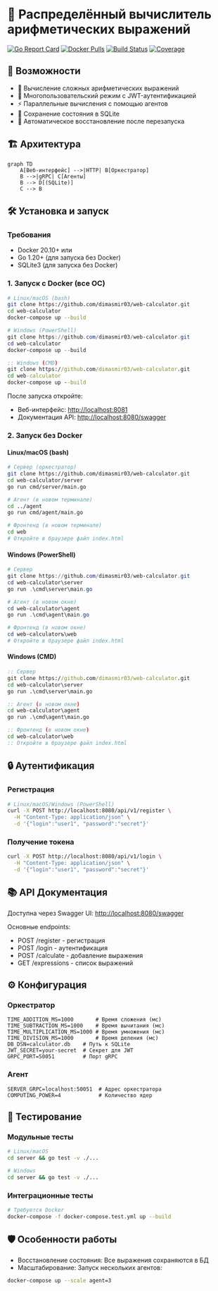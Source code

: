 # 🧮 Распределённый вычислитель арифметических выражений

[![Go Report Card](https://goreportcard.com/badge/github.com/dimasmir03/web-calculator)](https://goreportcard.com/report/github.com/diamsmir03/web-calculator)
[![Docker Pulls](https://img.shields.io/docker/pulls/dimasmir/calc-server)](https://hub.docker.com/r/dimasmir/calc-server)
[![Build Status](https://img.shields.io/github/actions/workflow/status/dimasmir03/web-calculator/ci.yml)](https://github.com/dimasmir03/web-calculator/actions)
[![Coverage](https://img.shields.io/codecov/c/github/dimasmir03/web-calculator)](https://codecov.io/gh/dimasmir03/web-calculator)

## 🚀 Возможности
- 🔢 Вычисление сложных арифметических выражений
- 🔐 Многопользовательский режим с JWT-аутентификацией
- ⚡ Параллельные вычисления с помощью агентов
- 💾 Сохранение состояния в SQLite
- 🔄 Автоматическое восстановление после перезапуска

## 🏗️ Архитектура
```mermaid
graph TD
    A[Веб-интерфейс] -->|HTTP| B[Оркестратор]
    B -->|gRPC| C[Агенты]
    B --> D[(SQLite)]
    C --> B
```

## 🛠️ Установка и запуск

### Требования

- Docker 20.10+ или
- Go 1.20+ (для запуска без Docker)
- SQLite3 (для запуска без Docker)

### 1. Запуск с Docker (все ОС)

```bash
# Linux/macOS (bash)
git clone https://github.com/dimasmir03/web-calculator.git
cd web-calculator
docker-compose up --build
```

```powershell
# Windows (PowerShell)
git clone https://github.com/dimasmir03/web-calculator.git
cd web-calculator
docker-compose up --build
```

```cmd
:: Windows (CMD)
git clone https://github.com/dimasmir03/web-calculator.git
cd web-calculator
docker-compose up --build
```

После запуска откройте:

- Веб-интерфейс: [http://localhost:8081](http://localhost:8081)
- Документация API: [http://localhost:8080/swagger](http://localhost:8080/swagger)

### 2. Запуск без Docker

#### Linux/macOS (bash)

```bash
# Сервер (оркестратор)
git clone https://github.com/dimasmir03/web-calculator.git
cd web-calculator/server
go run cmd/server/main.go
```

```bash
# Агент (в новом терминале)
cd ../agent
go run cmd/agent/main.go
```

```bash
# Фронтенд (в новом терминале)
cd web
# Откройте в браузере файл index.html
```

#### Windows (PowerShell)

```powershell
# Сервер
git clone https://github.com/dimasmir03/web-calculator.git
cd web-calculator\server
go run .\cmd\server\main.go
```

```powershell
# Агент (в новом окне)
cd web-calculator\agent
go run .\cmd\agent\main.go
```

```powershell
# Фронтенд (в новом окне)
cd web-calculatorъ\web
# Откройте в браузере файл index.html
```

#### Windows (CMD)

```cmd
:: Сервер
git clone https://github.com/dimasmir03/web-calculator.git
cd web-calculator\server
go run .\cmd\server\main.go
```

```cmd
:: Агент (в новом окне)
cd web-calculator\agent
go run .\cmd\agent\main.go
```

```cmd
:: Фронтенд (в новом окне)
cd web-calculator\web
:: Откройте в браузере файл index.html
```

## 🔒 Аутентификация

### Регистрация

```bash
# Linux/macOS/Windows (PowerShell)
curl -X POST http://localhost:8080/api/v1/register \
  -H "Content-Type: application/json" \
  -d '{"login":"user1", "password":"secret"}'
```

### Получение токена

```bash
curl -X POST http://localhost:8080/api/v1/login \
  -H "Content-Type: application/json" \
  -d '{"login":"user1", "password":"secret"}'
```

## 📚 API Документация

Доступна через Swagger UI: [http://localhost:8080/swagger](http://localhost:8080/swagger)

Основные endpoints:

- POST /register - регистрация
- POST /login - аутентификация
- POST /calculate - добавление выражения
- GET /expressions - список выражений

## ⚙️ Конфигурация

### Оркестратор

```.env
TIME_ADDITION_MS=1000       # Время сложения (мс)
TIME_SUBTRACTION_MS=1000    # Время вычитания (мс)
TIME_MULTIPLICATION_MS=1000 # Время умножения (мс)
TIME_DIVISION_MS=1000       # Время деления (мс)
DB_DSN=calculator.db    # Путь к SQLite
JWT_SECRET=your-secret  # Секрет для JWT
GRPC_PORT=50051         # Порт gRPC
```

### Агент

```.env
SERVER_GRPC=localhost:50051  # Адрес оркестратора
COMPUTING_POWER=4            # Количество ядер
```

## 🧪 Тестирование

### Модульные тесты

```bash
# Linux/macOS
cd server && go test -v ./...
```

```bash
# Windows
cd server && go test -v ./...
```

### Интеграционные тесты

```bash
# Требуется Docker
docker-compose -f docker-compose.test.yml up --build
```

## 🛡️ Особенности работы

- Восстановление состояния: Все выражения сохраняются в БД
- Масштабирование: Запуск нескольких агентов:

```bash
docker-compose up --scale agent=3
```